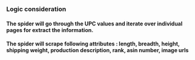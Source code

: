 ### Logic consideration

#### The spider will go through the UPC values and iterate over individual pages for extract the information.
#### The spider will scrape following attributes : length, breadth, height, shipping weight, production description, rank, asin number, image urls
